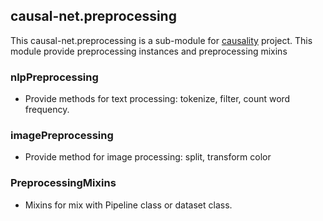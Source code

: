 ## causal-net.preprocessing 

This causal-net.preprocessing is a sub-module for [causality](https://red-gold.github.io/causality-docs/) project.
This module provide preprocessing instances and preprocessing mixins

### nlpPreprocessing
- Provide methods for text processing: tokenize, filter, count word frequency.

### imagePreprocessing 
- Provide method for image processing: split, transform color

### PreprocessingMixins
- Mixins for mix with Pipeline class or dataset class.